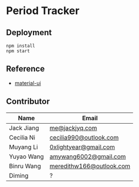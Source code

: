 # Period Tracker

## Deployment

```shell
npm install
npm start
```

## Reference

- [material-ui](https://material-ui.com/getting-started)

## Contributor

| Name       | Email          |
| ---------- | -------------- |
| Jack Jiang | me@jackjyq.com |
| Cecilia Ni | cecilia990@outlook.com|
| Muyang Li  | 0xlightyear@gmail.com              |
| Yuyao Wang | amywang6002@gmail.com              |
| Binru Wang | meredithw166@outlook.com              |
| Diming           | ?              |


